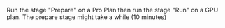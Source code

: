 Run the stage "Prepare" on a Pro Plan then run the stage "Run" on a GPU plan.
The prepare stage might take a while (10 minutes)